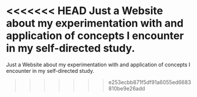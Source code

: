 <<<<<<< HEAD
Just a Website about my experimentation with and application of concepts I encounter in my self-directed study.
=======
Just a Website about my experimentation with and application of concepts I encounter in my self-directed study.
>>>>>>> e253ecbb871f5df91a6055ed6683810be9e26add
